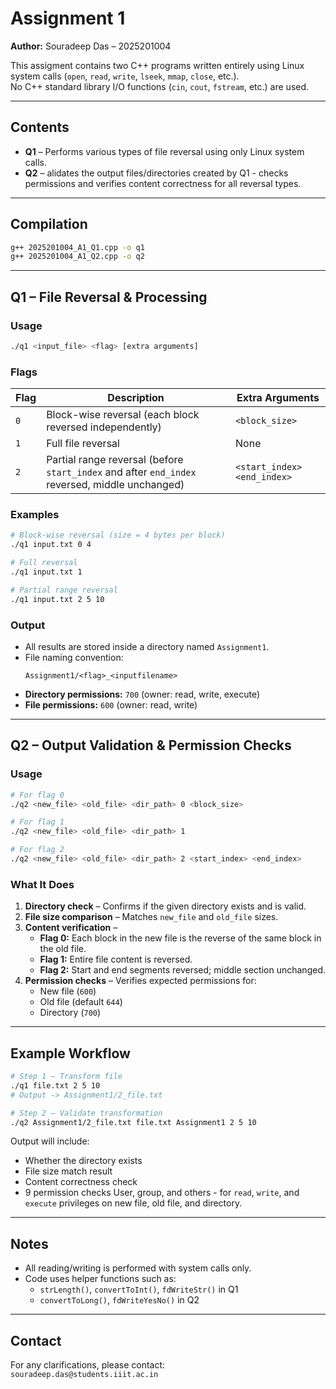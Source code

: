 # Assignment 1 
**Author:** Souradeep Das – 2025201004  

This assigment contains two C++ programs written entirely using Linux system calls (`open`, `read`, `write`, `lseek`, `mmap`, `close`, etc.).  
No C++ standard library I/O functions (`cin`, `cout`, `fstream`, etc.) are used.

---

## Contents
- **Q1** – Performs various types of file reversal using only Linux system calls.
- **Q2** – alidates the output files/directories created by Q1 - checks permissions and verifies content correctness for all reversal types.

---

## Compilation

```bash
g++ 2025201004_A1_Q1.cpp -o q1
g++ 2025201004_A1_Q2.cpp -o q2
```

---

## Q1 – File Reversal & Processing  

### Usage
```bash
./q1 <input_file> <flag> [extra arguments]
```

### Flags
| Flag | Description | Extra Arguments |
|------|-------------|-----------------|
| `0`  | Block-wise reversal (each block reversed independently) | `<block_size>` |
| `1`  | Full file reversal | None |
| `2`  | Partial range reversal (before `start_index` and after `end_index` reversed, middle unchanged) | `<start_index> <end_index>` |

### Examples
```bash
# Block-wise reversal (size = 4 bytes per block)
./q1 input.txt 0 4

# Full reversal
./q1 input.txt 1

# Partial range reversal
./q1 input.txt 2 5 10
```

### Output
- All results are stored inside a directory named `Assignment1`.  
- File naming convention:  
  ```
  Assignment1/<flag>_<inputfilename>
  ```
- **Directory permissions:** `700` (owner: read, write, execute)  
- **File permissions:** `600` (owner: read, write)  

---

## Q2 – Output Validation & Permission Checks  

### Usage
```bash
# For flag 0
./q2 <new_file> <old_file> <dir_path> 0 <block_size>

# For flag 1
./q2 <new_file> <old_file> <dir_path> 1

# For flag 2
./q2 <new_file> <old_file> <dir_path> 2 <start_index> <end_index>
```

### What It Does
1. **Directory check** – Confirms if the given directory exists and is valid.  
2. **File size comparison** – Matches `new_file` and `old_file` sizes.  
3. **Content verification** –  
   - **Flag 0:** Each block in the new file is the reverse of the same block in the old file.  
   - **Flag 1:** Entire file content is reversed.  
   - **Flag 2:** Start and end segments reversed; middle section unchanged.  
4. **Permission checks** – Verifies expected permissions for:  
   - New file (`600`)  
   - Old file (default `644`)  
   - Directory (`700`)  

---

## Example Workflow
```bash
# Step 1 – Transform file
./q1 file.txt 2 5 10
# Output -> Assignment1/2_file.txt

# Step 2 – Validate transformation
./q2 Assignment1/2_file.txt file.txt Assignment1 2 5 10
```
Output will include:  
- Whether the directory exists
- File size match result  
- Content correctness check  
- 9 permission checks User, group, and others - for `read`, `write`, and `execute` privileges on new file, old file, and directory.

---

## Notes
- All reading/writing is performed with system calls only.
- Code uses helper functions such as:
  - `strLength()`, `convertToInt()`, `fdWriteStr()` in Q1
  - `convertToLong()`, `fdWriteYesNo()` in Q2

---

## Contact
For any clarifications, please contact:  
`souradeep.das@students.iiit.ac.in`